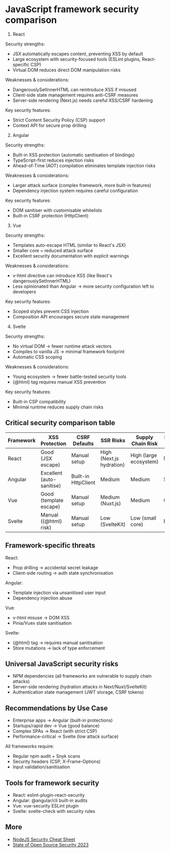 # JavaScript framework security comparison

1. React

Security strengths:

* JSX automatically escapes content, preventing XSS by default
* Large ecosystem with security-focused tools (ESLint plugins, React-specific CSP)
* Virtual DOM reduces direct DOM manipulation risks

Weaknesses & considerations:

* DangerouslySetInnerHTML can reintroduce XSS if misused
* Client-side state management requires anti-CSRF measures
* Server-side rendering (Next.js) needs careful XSS/CSRF hardening

Key security features:

* Strict Content Security Policy (CSP) support
* Context API for secure prop drilling

2. Angular

Security strengths:

* Built-in XSS protection (automatic sanitisation of bindings)
* TypeScript-first reduces injection risks
* Ahead-of-Time (AOT) compilation eliminates template injection risks

Weaknesses & considerations:

* Larger attack surface (complex framework, more built-in features)
* Dependency injection system requires careful configuration

Key security features:

* DOM sanitiser with customisable whitelists
* Built-in CSRF protection (HttpClient)

3. Vue

Security strengths:

* Templates auto-escape HTML (similar to React's JSX)
* Smaller core = reduced attack surface
* Excellent security documentation with explicit warnings

Weaknesses & considerations:

* v-html directive can introduce XSS (like React's dangerouslySetInnerHTML)
* Less opinionated than Angular → more security configuration left to developers

Key security features:

* Scoped styles prevent CSS injection
* Composition API encourages secure state management

4. Svelte

Security strengths:

* No virtual DOM → fewer runtime attack vectors
* Compiles to vanilla JS → minimal framework footprint
* Automatic CSS scoping

Weaknesses & considerations:

* Young ecosystem → fewer battle-tested security tools
* {@html} tag requires manual XSS prevention

Key security features:

* Built-in CSP compatibility
* Minimal runtime reduces supply chain risks

## Critical security comparison table

| Framework	 | XSS Protection             | CSRF Defaults        | SSR Risks                 | Supply Chain Risk       | Learning Curve |
|------------|----------------------------|----------------------|---------------------------|-------------------------|----------------|
| React	     | Good (JSX escape)	         | Manual setup	        | High (Next.js hydration)	 | High (large ecosystem)	 | Moderate       | 
| Angular	   | Excellent (auto-sanitise)	 | Built-in HttpClient	 | Medium	                   | Medium	                 | Steep          | 
| Vue	       | Good (template escape)	    | Manual setup	        | Medium (Nuxt.js)	         | Medium	                 | Gentle         | 
| Svelte	    | Manual ({@html} risk)	     | Manual setup	        | Low (SvelteKit)	          | Low (small core)	       | Easy           | 

## Framework-specific threats

React:

* Prop drilling → accidental secret leakage
* Client-side routing → auth state synchronisation

Angular:

* Template injection via unsanitised user input
* Dependency injection abuse

Vue:

* v-html misuse → DOM XSS
* Pinia/Vuex state sanitisation

Svelte:

* {@html} tag → requires manual sanitisation
* Store mutations → lack of type enforcement

## Universal JavaScript security risks

* NPM dependencies (all frameworks are vulnerable to supply chain attacks)
* Server-side rendering (hydration attacks in Next/Nuxt/SvelteKit)
* Authentication state management (JWT storage, CSRF tokens)

## Recommendations by Use Case

* Enterprise apps → Angular (built-in protections)
* Startups/rapid dev → Vue (good balance)
* Complex SPAs → React (with strict CSP)
* Performance-critical → Svelte (low attack surface)

All frameworks require:

* Regular npm audit + Snyk scans
* Security headers (CSP, X-Frame-Options)
* Input validation/sanitisation

## Tools for framework security

* React: eslint-plugin-react-security
* Angular: @angular/cli built-in audits
* Vue: vue-security ESLint plugin
* Svelte: svelte-check with security rules

## More

* [NodeJS Security Cheat Sheet](https://cheatsheetseries.owasp.org/cheatsheets/Nodejs_Security_Cheat_Sheet.html)
* [State of Open Source Security 2023](https://snyk.io/reports/open-source-security/)